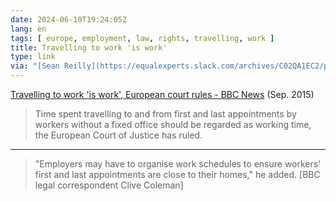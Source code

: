 ```yaml
---
date: 2024-06-10T19:24:05Z
lang: en
tags: [ europe, employment, law, rights, travelling, work ]
title: Travelling to work 'is work'
type: link
via: "[Sean Reilly](https://equalexperts.slack.com/archives/C02QA1EC2/p1441887537000160)"
---
```


[Travelling to work 'is work', European court rules - BBC News](https://www.bbc.com/news/uk-34210002) (Sep. 2015)

> Time spent travelling to and from first and last appointments by workers without a fixed office should be regarded as working time, the European Court of Justice has ruled.

---

> "Employers may have to organise work schedules to ensure workers' first and last appointments are close to their homes," he added. [BBC legal correspondent Clive Coleman]
